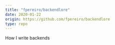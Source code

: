 ```yaml
---
title: "fpereiro/backendlore"
date: 2020-01-22
origin: https://github.com/fpereiro/backendlore
type: repo
---
```


How I write backends